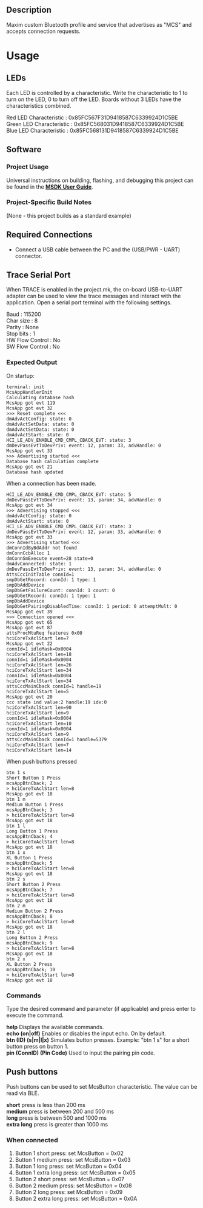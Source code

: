 ## Description

Maxim custom Bluetooth profile and service that advertises as "MCS" and accepts
connection requests.

# Usage

## LEDs

Each LED is controlled by a characteristic. Write the characteristic to 1 to turn on the LED,
0 to turn off the LED. Boards without 3 LEDs have the characteristics combined. 

Red LED Characteristic   : 0x85FC567F31D9418587C6339924D1C5BE  
Green LED Characteristic : 0x85FC568031D9418587C6339924D1C5BE  
Blue LED Characteristic  : 0x85FC568131D9418587C6339924D1C5BE  

## Software

### Project Usage

Universal instructions on building, flashing, and debugging this project can be found in the **[MSDK User Guide](https://analog-devices-msdk.github.io/msdk/USERGUIDE/)**.

### Project-Specific Build Notes

(None - this project builds as a standard example)

## Required Connections

-   Connect a USB cable between the PC and the (USB/PWR - UART) connector.

## Trace Serial Port
When TRACE is enabled in the project.mk, the on-board USB-to-UART adapter can
be used to view the trace messages and interact with the application. Open a serial port terminal with
the following settings.

Baud            : 115200  
Char size       : 8  
Parity          : None  
Stop bits       : 1  
HW Flow Control : No  
SW Flow Control : No  



### Expected Output

On startup:
```
terminal: init
McsAppHandlerInit
Calculating database hash
McsApp got evt 119
McsApp got evt 32
>>> Reset complete <<<
dmAdvActConfig: state: 0
dmAdvActSetData: state: 0
dmAdvActSetData: state: 0
dmAdvActStart: state: 0
HCI_LE_ADV_ENABLE_CMD_CMPL_CBACK_EVT: state: 3
dmDevPassEvtToDevPriv: event: 12, param: 33, advHandle: 0
McsApp got evt 33
>>> Advertising started <<<
Database hash calculation complete
McsApp got evt 21
Database hash updated
```

When a connection has been made.
```
HCI_LE_ADV_ENABLE_CMD_CMPL_CBACK_EVT: state: 5
dmDevPassEvtToDevPriv: event: 13, param: 34, advHandle: 0
McsApp got evt 34
>>> Advertising stopped <<<
dmAdvActConfig: state: 0
dmAdvActStart: state: 0
HCI_LE_ADV_ENABLE_CMD_CMPL_CBACK_EVT: state: 3
dmDevPassEvtToDevPriv: event: 12, param: 33, advHandle: 0
McsApp got evt 33
>>> Advertising started <<<
dmConnIdByBdAddr not found
dmConnCcbAlloc 1
dmConnSmExecute event=28 state=0
dmAdvConnected: state: 1
dmDevPassEvtToDevPriv: event: 13, param: 34, advHandle: 0
AttsCccInitTable connId=1
smpDbGetRecord: connId: 1 type: 1
smpDbAddDevice
SmpDbGetFailureCount: connId: 1 count: 0
smpDbGetRecord: connId: 1 type: 1
smpDbAddDevice
SmpDbGetPairingDisabledTime: connId: 1 period: 0 attemptMult: 0
McsApp got evt 39
>>> Connection opened <<<
McsApp got evt 65
McsApp got evt 87
attsProcMtuReq features 0x00
hciCoreTxAclStart len=7
McsApp got evt 22
connId=1 idleMask=0x0004
hciCoreTxAclStart len=18
connId=1 idleMask=0x0004
hciCoreTxAclStart len=26
hciCoreTxAclStart len=34
connId=1 idleMask=0x0004
hciCoreTxAclStart len=34
attsCccMainCback connId=1 handle=19
hciCoreTxAclStart len=5
McsApp got evt 20
ccc state ind value:2 handle:19 idx:0
hciCoreTxAclStart len=90
hciCoreTxAclStart len=9
connId=1 idleMask=0x0004
hciCoreTxAclStart len=10
connId=1 idleMask=0x0004
hciCoreTxAclStart len=9
attsCccMainCback connId=1 handle=5379
hciCoreTxAclStart len=7
hciCoreTxAclStart len=14
```

When push buttons pressed
```
btn 1 s
Short Button 1 Press
mcsAppBtnCback; 2
> hciCoreTxAclStart len=8
McsApp got evt 18
btn 1 m
Medium Button 1 Press
mcsAppBtnCback; 3
> hciCoreTxAclStart len=8
McsApp got evt 18
btn 1 l
Long Button 1 Press
mcsAppBtnCback; 4
> hciCoreTxAclStart len=8
McsApp got evt 18
btn 1 x
XL Button 1 Press
mcsAppBtnCback; 5
> hciCoreTxAclStart len=8
McsApp got evt 18
btn 2 s
Short Button 2 Press
mcsAppBtnCback; 7
> hciCoreTxAclStart len=8
McsApp got evt 18
btn 2 m
Medium Button 2 Press
mcsAppBtnCback; 8
> hciCoreTxAclStart len=8
McsApp got evt 18
btn 2 l
Long Button 2 Press
mcsAppBtnCback; 9
> hciCoreTxAclStart len=8
McsApp got evt 18
btn 2 x
XL Button 2 Press
mcsAppBtnCback; 10
> hciCoreTxAclStart len=8
McsApp got evt 18
```


### Commands
Type the desired command and parameter (if applicable) and press enter to execute the command.  

__help__  Displays the available commands.  
__echo (on|off)__  Enables or disables the input echo. On by default.  
__btn (ID) (s|m|l|x)__  Simulates button presses. Example: "btn 1 s" for a short button press on button 1.  
__pin (ConnID) (Pin Code)__  Used to input the pairing pin code.  

## Push buttons
Push buttons can be used to set McsButton characteristic.
The value can be read via BLE.

__short__ press is less than 200 ms  
__medium__ press is between 200 and 500 ms  
__long__ press is between 500 and 1000 ms  
__extra long__ press is greater than 1000 ms  

### When connected
1. Button 1 short press:      set McsButton = 0x02
2. Button 1 medium press:     set McsButton = 0x03
3. Button 1 long press:       set McsButton = 0x04
4. Button 1 extra long press: set McsButton = 0x05
5. Button 2 short press:      set McsButton = 0x07
6. Button 2 medium press:     set McsButton = 0x08
7. Button 2 long press:       set McsButton = 0x09
8. Button 2 extra long press: set McsButton = 0x0A
